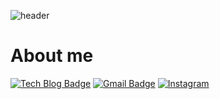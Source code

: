 ![header](https://capsule-render.vercel.app/api?type=soft&color=gradient&height=300&section=header&text=StandardCircle&fontSize=90&animation=fadeIn)


# About me 
[![Tech Blog Badge](http://img.shields.io/badge/-StandardCircle-black?style=flat-square&logo=github&link=https://github.com/StandardCircle/)](https://github.com/StandardCircle/) 
[![Gmail Badge](https://img.shields.io/badge/mae01181@gmail.com-d14836?style=flat-square&logo=Gmail&logoColor=white&link=mailto:mae01181@gmail.com)](mailto:mae01181@gmail.com)
[![Instagram](https://img.shields.io/badge/sw_jung96-ff69b4?style=flat-square&logo=Instagram&logoColor=#F0652F)](https://www.instagram.com/sw_jung96/?hl=ko)

